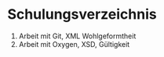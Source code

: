 # Schulungsverzeichnis

1. Arbeit mit Git, XML Wohlgeformtheit
2. Arbeit mit Oxygen, XSD, Gültigkeit
